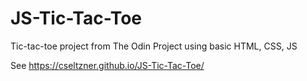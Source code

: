 # JS-Tic-Tac-Toe
Tic-tac-toe project from The Odin Project using basic HTML, CSS, JS

See https://cseltzner.github.io/JS-Tic-Tac-Toe/
